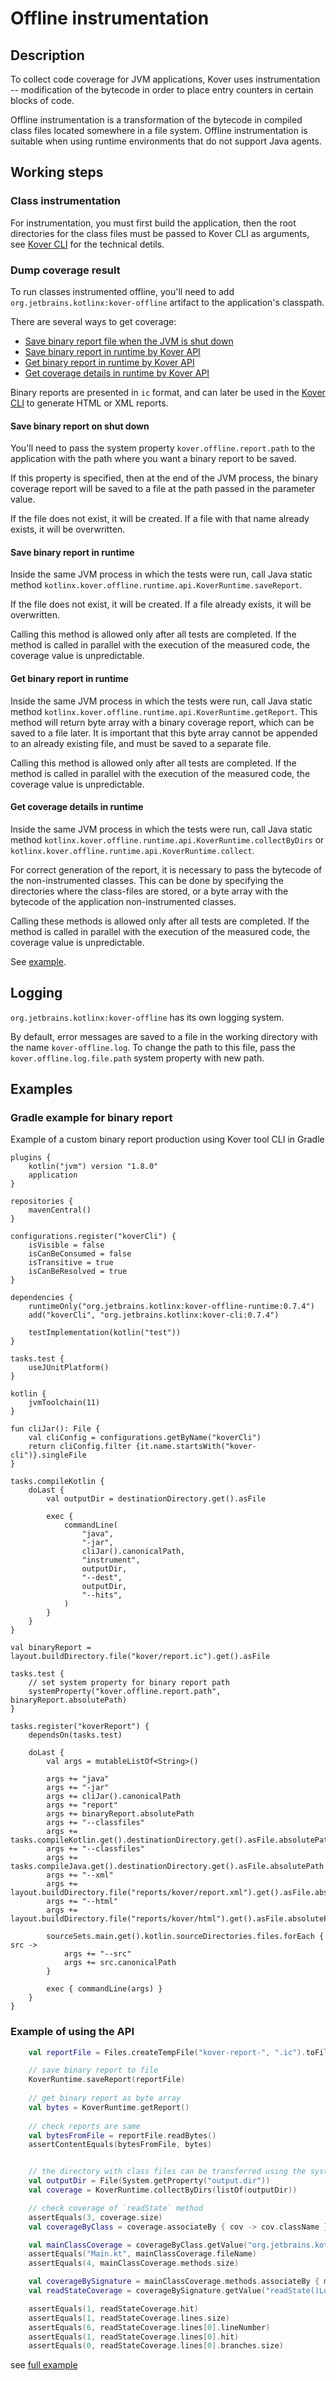 # Offline instrumentation

## Description

To collect code coverage for JVM applications, Kover uses instrumentation -- modification of the bytecode in order to place entry counters in certain blocks of code.

Offline instrumentation is a transformation of the bytecode in compiled class files located somewhere in a file system.
Offline instrumentation is suitable when using runtime environments that do not support Java agents.

## Working steps

### Class instrumentation

For instrumentation, you must first build the application, then the root directories for the class files 
must be passed to Kover CLI as arguments, see [Kover CLI](../cli#offline-instrumentation) for the technical detils.

### Dump coverage result

To run classes instrumented offline, you'll need to add `org.jetbrains.kotlinx:kover-offline` artifact to the application's classpath.

There are several ways to get coverage:

- [Save binary report file when the JVM is shut down](#save-binary-report-on-shut-down)
- [Save binary report in runtime by Kover API](#save-binary-report-in-runtime)
- [Get binary report in runtime by Kover API](#get-binary-report-in-runtime)
- [Get coverage details in runtime by Kover API](#get-coverage-details-in-runtime)

Binary reports are presented in `ic` format, and can later be used in the [Kover CLI](../cli#generating-reports) to generate HTML or XML reports.

#### Save binary report on shut down

You'll need to pass the system property `kover.offline.report.path` to the application with the path where you want a binary report to be saved.

If this property is specified, then at the end of the JVM process,
the binary coverage report will be saved to a file at the path passed in the parameter value.

If the file does not exist, it will be created. If a file with that name already exists, it will be overwritten.

#### Save binary report in runtime

Inside the same JVM process in which the tests were run, call Java static method `kotlinx.kover.offline.runtime.api.KoverRuntime.saveReport`.

If the file does not exist, it will be created. If a file already exists, it will be overwritten.

Calling this method is allowed only after all tests are completed. If the method is called in parallel with the execution of the measured code, the coverage value is unpredictable.

#### Get binary report in runtime

Inside the same JVM process in which the tests were run, call Java static method `kotlinx.kover.offline.runtime.api.KoverRuntime.getReport`.
This method will return byte array with a binary coverage report, which can be saved to a file later.
It is important that this byte array cannot be appended to an already existing file, and must be saved to a separate file.

Calling this method is allowed only after all tests are completed. If the method is called in parallel with the execution of the measured code, the coverage value is unpredictable.

#### Get coverage details in runtime

Inside the same JVM process in which the tests were run, call Java static method `kotlinx.kover.offline.runtime.api.KoverRuntime.collectByDirs` or `kotlinx.kover.offline.runtime.api.KoverRuntime.collect`.

For correct generation of the report, it is necessary to pass the bytecode of the non-instrumented classes.
This can be done by specifying the directories where the class-files are stored, or a byte array with the bytecode of the application non-instrumented classes.

Calling these methods is allowed only after all tests are completed. If the method is called in parallel with the execution of the measured code, the coverage value is unpredictable.

See [example](#example-of-using-the-api).

## Logging
`org.jetbrains.kotlinx:kover-offline` has its own logging system.

By default, error messages are saved to a file in the working directory with the name `kover-offline.log`. To change the path to this file, pass the `kover.offline.log.file.path` system property with new path.

## Examples

### Gradle example for binary report

Example of a custom binary report production using Kover tool CLI in Gradle
```
plugins {
    kotlin("jvm") version "1.8.0"
    application
}

repositories {
    mavenCentral()
}

configurations.register("koverCli") {
    isVisible = false
    isCanBeConsumed = false
    isTransitive = true
    isCanBeResolved = true
}

dependencies {
    runtimeOnly("org.jetbrains.kotlinx:kover-offline-runtime:0.7.4")
    add("koverCli", "org.jetbrains.kotlinx:kover-cli:0.7.4")

    testImplementation(kotlin("test"))
}

tasks.test {
    useJUnitPlatform()
}

kotlin {
    jvmToolchain(11)
}

fun cliJar(): File {
    val cliConfig = configurations.getByName("koverCli")
    return cliConfig.filter {it.name.startsWith("kover-cli")}.singleFile
}

tasks.compileKotlin {
    doLast {
        val outputDir = destinationDirectory.get().asFile

        exec {
            commandLine(
                "java",
                "-jar",
                cliJar().canonicalPath,
                "instrument",
                outputDir,
                "--dest",
                outputDir,
                "--hits",
            )
        }
    }
}

val binaryReport = layout.buildDirectory.file("kover/report.ic").get().asFile

tasks.test {
    // set system property for binary report path 
    systemProperty("kover.offline.report.path", binaryReport.absolutePath)
}

tasks.register("koverReport") {
    dependsOn(tasks.test)

    doLast {
        val args = mutableListOf<String>()

        args += "java"
        args += "-jar"
        args += cliJar().canonicalPath
        args += "report"
        args += binaryReport.absolutePath
        args += "--classfiles"
        args += tasks.compileKotlin.get().destinationDirectory.get().asFile.absolutePath
        args += "--classfiles"
        args += tasks.compileJava.get().destinationDirectory.get().asFile.absolutePath
        args += "--xml"
        args += layout.buildDirectory.file("reports/kover/report.xml").get().asFile.absolutePath
        args += "--html"
        args += layout.buildDirectory.file("reports/kover/html").get().asFile.absolutePath

        sourceSets.main.get().kotlin.sourceDirectories.files.forEach { src ->
            args += "--src"
            args += src.canonicalPath
        }

        exec { commandLine(args) }
    }
}

```

### Example of using the API
```kotlin
    val reportFile = Files.createTempFile("kover-report-", ".ic").toFile()

    // save binary report to file
    KoverRuntime.saveReport(reportFile)
    
    // get binary report as byte array
    val bytes = KoverRuntime.getReport()
    
    // check reports are same
    val bytesFromFile = reportFile.readBytes()
    assertContentEquals(bytesFromFile, bytes)


    // the directory with class files can be transferred using the system property, any other methods are possible
    val outputDir = File(System.getProperty("output.dir"))
    val coverage = KoverRuntime.collectByDirs(listOf(outputDir))

    // check coverage of `readState` method
    assertEquals(3, coverage.size)
    val coverageByClass = coverage.associateBy { cov -> cov.className }

    val mainClassCoverage = coverageByClass.getValue("org.jetbrains.kotlinx.kover.MainClass")
    assertEquals("Main.kt", mainClassCoverage.fileName)
    assertEquals(4, mainClassCoverage.methods.size)

    val coverageBySignature = mainClassCoverage.methods.associateBy { meth -> meth.signature }
    val readStateCoverage = coverageBySignature.getValue("readState()Lorg/jetbrains/kotlinx/kover/DataClass;")

    assertEquals(1, readStateCoverage.hit)
    assertEquals(1, readStateCoverage.lines.size)
    assertEquals(6, readStateCoverage.lines[0].lineNumber)
    assertEquals(1, readStateCoverage.lines[0].hit)
    assertEquals(0, readStateCoverage.lines[0].branches.size)
```

see [full example](https://github.com/Kotlin/kotlinx-kover/tree/main/kover-offline-runtime/examples/runtime-api)
